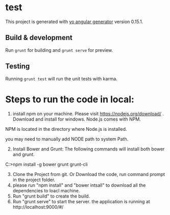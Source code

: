 # test

This project is generated with [yo angular generator](https://github.com/yeoman/generator-angular)
version 0.15.1.

## Build & development

Run `grunt` for building and `grunt serve` for preview.

## Testing

Running `grunt test` will run the unit tests with karma.

# Steps to run the code in local:
1. install npm on your machine. Please visit https://nodejs.org/download/ . Download and install for windows. Node.js comes with NPM.

  NPM is located in the directory where Node.js is installed.

you may need to manually add NODE path to system Path.

2. Install Bower and Grunt:
The following commands will install both bower and grunt.

C:\>npm install -g bower grunt grunt-cli

3. Clone the Project from git. Or Download the code, run command prompt in the project folder.
4. please run "npm install" and "bower intsall" to download all the dependencies to loacl machine.
4. Run "grunt build" to create the build.
5. Run "grunt serve" to start the server. the application is running at http://localhost:9000/#/

